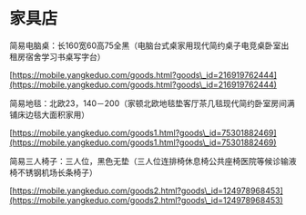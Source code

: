 # 家具店

简易电脑桌：长160宽60高75全黑（电脑台式桌家用现代简约桌子电竞桌卧室出租房宿舍学习书桌写字台）

[https://mobile.yangkeduo.com/goods.html?goods\_id=216919762444](https://mobile.yangkeduo.com/goods.html?goods\_id=216919762444)

简易地毯：北欧23，140－200（家顿北欧地毯垫客厅茶几毯现代简约卧室房间满铺床边毯大面积家用）

[https://mobile.yangkeduo.com/goods1.html?goods\_id=75301882469](https://mobile.yangkeduo.com/goods1.html?goods\_id=75301882469)

简易三人椅子：三人位，黑色无垫（三人位连排椅休息椅公共座椅医院等候诊输液椅不锈钢机场长条椅子）

[https://mobile.yangkeduo.com/goods2.html?goods\_id=124978968453](https://mobile.yangkeduo.com/goods2.html?goods\_id=124978968453)
